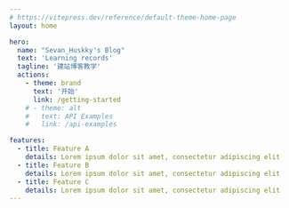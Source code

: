 ```yaml
---
# https://vitepress.dev/reference/default-theme-home-page
layout: home

hero:
  name: "Sevan_Huskky's Blog"
  text: 'Learning records'
  tagline: '建站博客教学'
  actions:
    - theme: brand
      text: '开始'
      link: /getting-started
    # - theme: alt
    #   text: API Examples
    #   link: /api-examples

features:
  - title: Feature A
    details: Lorem ipsum dolor sit amet, consectetur adipiscing elit
  - title: Feature B
    details: Lorem ipsum dolor sit amet, consectetur adipiscing elit
  - title: Feature C
    details: Lorem ipsum dolor sit amet, consectetur adipiscing elit
---
```

